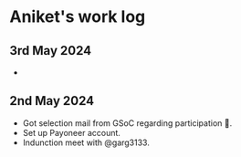 # Aniket's  work log

## 3rd May 2024
- 

## 2nd May 2024
- Got selection mail from GSoC regarding participation 🥳.
- Set up Payoneer account.
- Indunction meet with @garg3133.